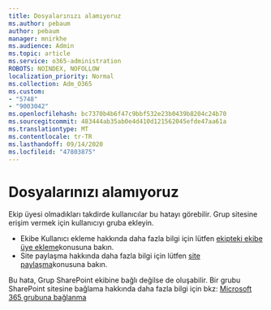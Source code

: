 ```yaml
---
title: Dosyalarınızı alamıyoruz
ms.author: pebaum
author: pebaum
manager: mnirkhe
ms.audience: Admin
ms.topic: article
ms.service: o365-administration
ROBOTS: NOINDEX, NOFOLLOW
localization_priority: Normal
ms.collection: Adm_O365
ms.custom:
- "5748"
- "9003042"
ms.openlocfilehash: bc7370b4b6f47c9bbf532e23b0439b8204c24b70
ms.sourcegitcommit: 483444ab35ab0e4d410d121562045efde47aa61a
ms.translationtype: MT
ms.contentlocale: tr-TR
ms.lasthandoff: 09/14/2020
ms.locfileid: "47803875"
---
```

# <a name="we-cant-get-your-files"></a>Dosyalarınızı alamıyoruz

Ekip üyesi olmadıkları takdirde kullanıcılar bu hatayı görebilir. Grup sitesine erişim vermek için kullanıcıyı gruba ekleyin.

- Ekibe Kullanıcı ekleme hakkında daha fazla bilgi için lütfen [ekipteki ekibe üye ekleme](https://support.office.com/article/add-people-to-a-team-aff2249d-b456-4bc3-81e7-52327b6b38e9)konusuna bakın.
- Site paylaşma hakkında daha fazla bilgi için lütfen [site paylaşma](https://support.office.com/article/Share-a-site-958771A8-D041-4EB8-B51C-AFEA2EAE3658)konusuna bakın.

Bu hata, Grup SharePoint ekibine bağlı değilse de oluşabilir. Bir grubu SharePoint sitesine bağlama hakkında daha fazla bilgi için bkz: [Microsoft 365 grubuna bağlanma](https://docs.microsoft.com/sharepoint/dev/transform/modernize-connect-to-office365-group)